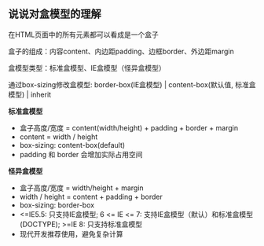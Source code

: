 ## 说说对盒模型的理解
在HTML页面中的所有元素都可以看成是一个盒子

盒子的组成：内容content、内边距padding、边框border、外边距margin

盒模型类型：标准盒模型、IE盒模型（怪异盒模型）

通过box-sizing修改盒模型: border-box(IE盒模型) | content-box(默认值, 标准盒模型) | inherit

**标准盒模型**
- 盒子高度/宽度 = content(width/height) + padding + border + margin
- content = width / height
- box-sizing: content-box(default)
- padding 和 border 会增加实际占用空间

**怪异盒模型**
- 盒子高度/宽度 = width/height + margin
- width / height = content + padding + border
- box-sizing: border-box
- <=IE5.5: 只支持IE盒模型; 6 <= IE <= 7: 支持IE盒模型（默认）和标准盒模型(DOCTYPE); >=IE 8: 只支持标准盒模型
- 现代开发推荐使用，避免复杂计算

